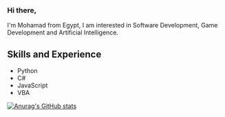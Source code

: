 ### Hi there,

I'm Mohamad from Egypt, I am interested in Software Development, Game Development and Artificial Intelligence.

## Skills and Experience
* Python
* C#
* JavaScript
* VBA


[![Anurag's GitHub stats](https://github-readme-stats.vercel.app/api?username=MGSerag)](https://github.com/MGSerag/github-readme-stats)
